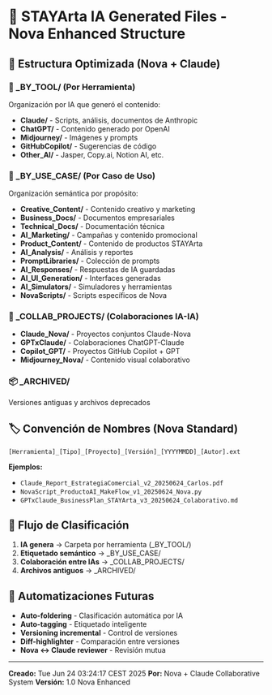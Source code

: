 # 📁 STAYArta IA Generated Files - Nova Enhanced Structure

## 🎯 Estructura Optimizada (Nova + Claude)

### 📁 _BY_TOOL/ (Por Herramienta)
Organización por IA que generó el contenido:
- **Claude/** - Scripts, análisis, documentos de Anthropic
- **ChatGPT/** - Contenido generado por OpenAI
- **Midjourney/** - Imágenes y prompts
- **GitHubCopilot/** - Sugerencias de código
- **Other_AI/** - Jasper, Copy.ai, Notion AI, etc.

### 🎯 _BY_USE_CASE/ (Por Caso de Uso)
Organización semántica por propósito:
- **Creative_Content/** - Contenido creativo y marketing
- **Business_Docs/** - Documentos empresariales
- **Technical_Docs/** - Documentación técnica
- **AI_Marketing/** - Campañas y contenido promocional
- **Product_Content/** - Contenido de productos STAYArta
- **AI_Analysis/** - Análisis y reportes
- **PromptLibraries/** - Colección de prompts
- **AI_Responses/** - Respuestas de IA guardadas
- **AI_UI_Generation/** - Interfaces generadas
- **AI_Simulators/** - Simuladores y herramientas
- **NovaScripts/** - Scripts específicos de Nova

### 🤝 _COLLAB_PROJECTS/ (Colaboraciones IA-IA)
- **Claude_Nova/** - Proyectos conjuntos Claude-Nova
- **GPTxClaude/** - Colaboraciones ChatGPT-Claude
- **Copilot_GPT/** - Proyectos GitHub Copilot + GPT
- **Midjourney_Nova/** - Contenido visual colaborativo

### 📦 _ARCHIVED/
Versiones antiguas y archivos deprecados

## 🏷️ Convención de Nombres (Nova Standard)

`[Herramienta]_[Tipo]_[Proyecto]_[Versión]_[YYYYMMDD]_[Autor].ext`

**Ejemplos:**
- `Claude_Report_EstrategiaComercial_v2_20250624_Carlos.pdf`
- `NovaScript_ProductoAI_MakeFlow_v1_20250624_Nova.py`
- `GPTxClaude_BusinessPlan_STAYArta_v3_20250624_Colaborativo.md`

## 🔄 Flujo de Clasificación

1. **IA genera** → Carpeta por herramienta (_BY_TOOL/)
2. **Etiquetado semántico** → _BY_USE_CASE/
3. **Colaboración entre IAs** → _COLLAB_PROJECTS/
4. **Archivos antiguos** → _ARCHIVED/

## 🚀 Automatizaciones Futuras

- **Auto-foldering** - Clasificación automática por IA
- **Auto-tagging** - Etiquetado inteligente
- **Versioning incremental** - Control de versiones
- **Diff-highlighter** - Comparación entre versiones
- **Nova ↔ Claude reviewer** - Revisión mutua

---

**Creado:** Tue Jun 24 03:24:17 CEST 2025
**Por:** Nova + Claude Collaborative System
**Versión:** 1.0 Nova Enhanced
